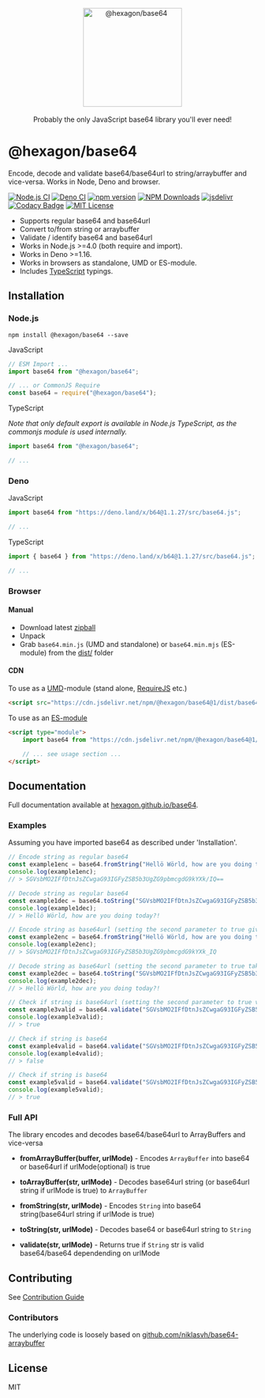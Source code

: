 <p align="center">
  <img src="https://cdn.jsdelivr.net/gh/hexagon/base64@main/base64.png" alt="@hexagon/base64" width="200" height="200"><br>
  <br>Probably the only JavaScript base64 library you'll ever need!<br>
</p>

# @hexagon/base64

Encode, decode and validate base64/base64url to string/arraybuffer and vice-versa. Works in Node, Deno and browser.

[![Node.js CI](https://github.com/Hexagon/base64/actions/workflows/node.js.yml/badge.svg)](https://github.com/Hexagon/base64/actions/workflows/node.js.yml) [![Deno CI](https://github.com/Hexagon/base64/actions/workflows/deno.yml/badge.svg)](https://github.com/Hexagon/base64/actions/workflows/deno.yml) 
[![npm version](https://badge.fury.io/js/@hexagon%2Fbase64.svg)](https://badge.fury.io/js/@hexagon%2Fbase64) [![NPM Downloads](https://img.shields.io/npm/dm/@hexagon/base64.svg)](https://www.npmjs.org/package/@hexagon/base64) [![jsdelivr](https://data.jsdelivr.com/v1/package/npm/@hexagon/base64/badge?style=rounded)](https://www.jsdelivr.com/package/npm/@hexagon/base64) [![Codacy Badge](https://app.codacy.com/project/badge/Grade/4978bdbf495941c087ecb32b120f28ff)](https://www.codacy.com/gh/Hexagon/base64/dashboard?utm_source=github.com&amp;utm_medium=referral&amp;utm_content=Hexagon/base64&amp;utm_campaign=Badge_Grade)
[![MIT License](https://img.shields.io/badge/license-MIT-blue.svg)](https://github.com/Hexagon/base64/blob/master/LICENSE) 

*   Supports regular base64 and base64url
*   Convert to/from string or arraybuffer
*   Validate / identify base64 and base64url
*   Works in Node.js >=4.0 (both require and import).
*   Works in Deno >=1.16.
*   Works in browsers as standalone, UMD or ES-module.
*   Includes [TypeScript](https://www.typescriptlang.org/) typings.

## Installation

### Node.js

```npm install @hexagon/base64 --save```

JavaScript

```javascript
// ESM Import ...
import base64 from "@hexagon/base64";

// ... or CommonJS Require
const base64 = require("@hexagon/base64");
```

TypeScript

*Note that only default export is available in Node.js TypeScript, as the commonjs module is used internally.*

```typescript
import base64 from "@hexagon/base64";

// ...
```

### Deno

JavaScript

```javascript
import base64 from "https://deno.land/x/b64@1.1.27/src/base64.js";

// ...
```

TypeScript

```typescript
import { base64 } from "https://deno.land/x/b64@1.1.27/src/base64.js";

// ...
```

### Browser 

#### Manual

*   Download latest [zipball](https://github.com/Hexagon/base64/archive/refs/heads/master.zip)
*   Unpack
*   Grab ```base64.min.js``` (UMD and standalone) or ```base64.min.mjs``` (ES-module) from the [dist/](/dist) folder

#### CDN

To use as a [UMD](https://github.com/umdjs/umd)-module (stand alone, [RequireJS](https://requirejs.org/) etc.)

```html
<script src="https://cdn.jsdelivr.net/npm/@hexagon/base64@1/dist/base64.min.js"></script>
```

To use as an [ES-module](https://developer.mozilla.org/en-US/docs/Web/JavaScript/Guide/Modules)

```html
<script type="module">
	import base64 from "https://cdn.jsdelivr.net/npm/@hexagon/base64@1/dist/base64.min.mjs";

	// ... see usage section ...
</script>
```
## Documentation

Full documentation available at [hexagon.github.io/base64](https://hexagon.github.io/base64/).

### Examples

Assuming you have imported base64 as described under 'Installation'.

```javascript
// Encode string as regular base64
const example1enc = base64.fromString("Hellö Wörld, how are you doing today?!");
console.log(example1enc);
// > SGVsbMO2IFfDtnJsZCwgaG93IGFyZSB5b3UgZG9pbmcgdG9kYXk/IQ==

// Decode string as regular base64
const example1dec = base64.toString("SGVsbMO2IFfDtnJsZCwgaG93IGFyZSB5b3UgZG9pbmcgdG9kYXk/IQ==");
console.log(example1dec);
// > Hellö Wörld, how are you doing today?!

// Encode string as base64url (setting the second parameter to true gives base64url)
const example2enc = base64.fromString("Hellö Wörld, how are you doing today?!", true);
console.log(example2enc);
// > SGVsbMO2IFfDtnJsZCwgaG93IGFyZSB5b3UgZG9pbmcgdG9kYXk_IQ

// Decode string as base64url (setting the second parameter to true takes base64url)
const example2dec = base64.toString("SGVsbMO2IFfDtnJsZCwgaG93IGFyZSB5b3UgZG9pbmcgdG9kYXk_IQ", true);
console.log(example2dec);
// > Hellö Wörld, how are you doing today?!

// Check if string is base64url (setting the second parameter to true validates base64url)
const example3valid = base64.validate("SGVsbMO2IFfDtnJsZCwgaG93IGFyZSB5b3UgZG9pbmcgdG9kYXk_IQ", true);
console.log(example3valid);
// > true

// Check if string is base64
const example4valid = base64.validate("SGVsbMO2IFfDtnJsZCwgaG93IGFyZSB5b3UgZG9pbmcgdG9kYXk_IQ");
console.log(example4valid);
// > false

// Check if string is base64
const example5valid = base64.validate("SGVsbMO2IFfDtnJsZCwgaG93IGFyZSB5b3UgZG9pbmcgdG9kYXk/IQ==");
console.log(example5valid);
// > true

```

### Full API

The library encodes and decodes base64/base64url to ArrayBuffers and vice-versa

 - __fromArrayBuffer(buffer, urlMode)__ - Encodes `ArrayBuffer` into base64 or base64url if urlMode(optional) is true
 - __toArrayBuffer(str, urlMode)__ - Decodes base64url string (or base64url string if urlMode is true) to `ArrayBuffer`

 - __fromString(str, urlMode)__ - Encodes `String` into base64 string(base64url string if urlMode is true)
 - __toString(str, urlMode)__ - Decodes base64 or base64url string to `String`

- __validate(str, urlMode)__ - Returns true if `String` str is valid base64/base64 dependending on urlMode

## Contributing

See [Contribution Guide](/CONTRIBUTING.md)

### Contributors

The underlying code is loosely based on [github.com/niklasvh/base64-arraybuffer](https://github.com/niklasvh/base64-arraybuffer)

## License

MIT
